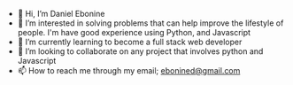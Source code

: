 - 👋 Hi, I’m Daniel Ebonine
- 👀 I’m interested in solving problems that can help improve the lifestyle of people. I'm have good experience using Python, and Javascript
- 🌱 I’m currently learning to become a full stack web developer
- 💞️ I’m looking to collaborate on any project that involves python and Javascript
- 📫 How to reach me through my email; ebonined@gmail.com

<!---
Ebonined/Ebonined is a ✨ special ✨ repository because its `README.md` (this file) appears on your GitHub profile.
You can click the Preview link to take a look at your changes.
--->
